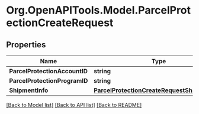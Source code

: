 
# Org.OpenAPITools.Model.ParcelProtectionCreateRequest

## Properties

Name | Type | Description | Notes
------------ | ------------- | ------------- | -------------
**ParcelProtectionAccountID** | **string** |  | [optional] 
**ParcelProtectionProgramID** | **string** |  | [optional] 
**ShipmentInfo** | [**ParcelProtectionCreateRequestShipmentInfo**](ParcelProtectionCreateRequestShipmentInfo.md) |  | [optional] 

[[Back to Model list]](../README.md#documentation-for-models)
[[Back to API list]](../README.md#documentation-for-api-endpoints)
[[Back to README]](../README.md)

